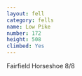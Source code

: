 ```yaml
---
layout: fell
category: fells
name: Low Pike
number: 172
height: 508
climbed: Yes
---
```

Fairfield Horseshoe 8/8
